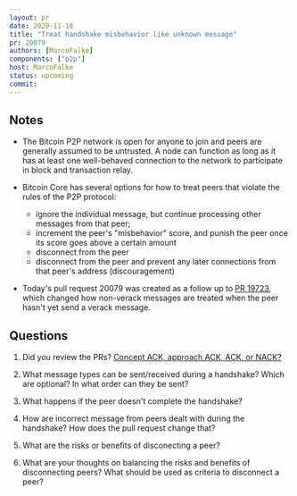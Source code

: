 ```yaml
---
layout: pr
date: 2020-11-18
title: "Treat handshake misbehavior like unknown message"
pr: 20079
authors: [MarcoFalke]
components: ["p2p"]
host: MarcoFalke
status: upcoming
commit:
---
```


## Notes

- The Bitcoin P2P network is open for anyone to join and peers are generally
  assumed to be untrusted. A node can function as long as it has at least one
  well-behaved connection to the network to participate in block and
  transaction relay.

- Bitcoin Core has several options for how to treat peers that violate the
  rules of the P2P protocol:

  - ignore the individual message, but continue processing other messages
    from that peer;
  - increment the peer's "misbehavior" score, and punish the peer once its
    score goes above a certain amount
  - disconnect from the peer
  - disconnect from the peer and prevent any later connections from that
    peer's address (discouragement)

- Today's pull request 20079 was created as a follow up to [PR
  19723](https://github.com/bitcoin/bitcoin/pull/19723), which changed how
  non-verack messages are treated when the peer hasn't yet send a verack
  message.

## Questions

1. Did you review the PRs? [Concept ACK, approach ACK, ACK, or
   NACK?](https://github.com/bitcoin/bitcoin/blob/master/CONTRIBUTING.md#peer-review)

2. What message types can be sent/received during a handshake? Which are
   optional? In what order can they be sent?

3. What happens if the peer doesn't complete the handshake?

4. How are incorrect message from peers dealt with during the handshake? How
   does the pull request change that?

5. What are the risks or benefits of disconecting a peer?

6. What are your thoughts on balancing the risks and benefits of disconnecting
   peers? What should be used as criteria to disconnect a peer?

<!-- TODO: After meeting, uncomment and add meeting log between the irc tags
## Meeting Log

{% irc %}
{% endirc %}
--->
